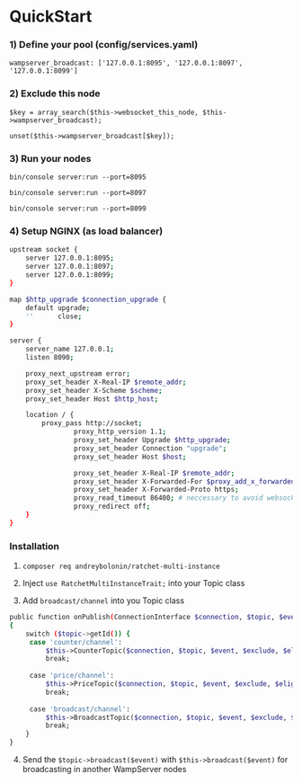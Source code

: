 # QuickStart

### 1) Define your pool (config/services.yaml)
`wampserver_broadcast: ['127.0.0.1:8095', '127.0.0.1:8097', '127.0.0.1:8099']`

### 2) Exclude this node
`$key = array_search($this->websocket_this_node, $this->wampserver_broadcast);`

`unset($this->wampserver_broadcast[$key]);`

### 3) Run your nodes
`bin/console server:run --port=8095`

`bin/console server:run --port=8097`

`bin/console server:run --port=8099`

### 4) Setup NGINX (as load balancer)

```sh
upstream socket {
    server 127.0.0.1:8095;
    server 127.0.0.1:8097;
    server 127.0.0.1:8099;
}

map $http_upgrade $connection_upgrade {
    default upgrade;
    ''      close;
}

server {
	server_name 127.0.0.1;
	listen 8090;

	proxy_next_upstream error;
	proxy_set_header X-Real-IP $remote_addr;
	proxy_set_header X-Scheme $scheme;
	proxy_set_header Host $http_host;

	location / {
		proxy_pass http://socket;
                proxy_http_version 1.1;
                proxy_set_header Upgrade $http_upgrade;
                proxy_set_header Connection "upgrade";
                proxy_set_header Host $host;

                proxy_set_header X-Real-IP $remote_addr;
                proxy_set_header X-Forwarded-For $proxy_add_x_forwarded_for;
                proxy_set_header X-Forwarded-Proto https;
                proxy_read_timeout 86400; # neccessary to avoid websocket timeout disconnect
                proxy_redirect off;
	}
}
```

### Installation

1) `composer req andreybolonin/ratchet-multi-instance`

2) Inject `use RatchetMultiInstanceTrait;` into your Topic class

3) Add `broadcast/channel` into you Topic class

```sh
public function onPublish(ConnectionInterface $connection, $topic, $event, array $exclude, array $eligible)
{
    switch ($topic->getId()) {
     case 'counter/channel':
         $this->CounterTopic($connection, $topic, $event, $exclude, $eligible);
         break;
    
     case 'price/channel':
         $this->PriceTopic($connection, $topic, $event, $exclude, $eligible);
         break;
    
     case 'broadcast/channel':
         $this->BroadcastTopic($connection, $topic, $event, $exclude, $eligible);
         break;
    }
}
```

4) Send the `$topic->broadcast($event)` with `$this->broadcast($event)` for broadcasting in another WampServer nodes
